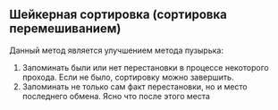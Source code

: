 ## Шейкерная сортировка (сортировка перемешиванием) 
Данный метод является улучшением метода пузырька:
1) Запоминать были или нет перестановки в процессе некоторого прохода. Если не было, сортировку можно завершить. 
2) Запоминать не только сам факт перестановки, но и место последнего обмена. Ясно что после этого места 